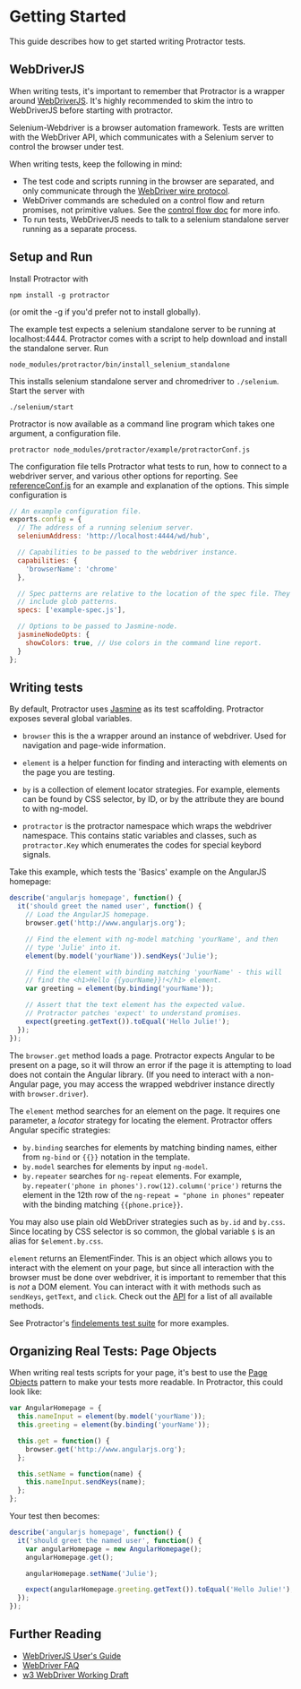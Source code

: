 Getting Started
===============

This guide describes how to get started writing Protractor tests.

WebDriverJS
-----------

When writing tests, it's important to remember that Protractor is a wrapper
around [WebDriverJS](https://code.google.com/p/selenium/wiki/WebDriverJs). It's
highly recommended to skim the intro to WebDriverJS before starting with
protractor.

Selenium-Webdriver is a browser automation framework. Tests are written
with the WebDriver API, which communicates with a Selenium server to control
the browser under test.

When writing tests, keep the following in mind:

-  The test code and scripts running in the browser are separated, and only
   communicate through the [WebDriver wire protocol](https://code.google.com/p/selenium/wiki/JsonWireProtocol).
-  WebDriver commands are scheduled on a control flow and return promises, not
   primitive values. See the [control flow doc](/control-flow.md) for more
   info.
-  To run tests, WebDriverJS needs to talk to a selenium standalone server
   running as a separate process.

Setup and Run
-------------

Install Protractor with

    npm install -g protractor

(or omit the -g if you'd prefer not to install globally). 

The example test expects a selenium standalone server to be running at 
localhost:4444. Protractor comes with a script to help download and install
the standalone server. Run

    node_modules/protractor/bin/install_selenium_standalone

This installs selenium standalone server and chromedriver to `./selenium`. Start
the server with

    ./selenium/start

Protractor is now available as a command line program which takes one argument,
a configuration file. 

    protractor node_modules/protractor/example/protractorConf.js

The configuration file tells Protractor what tests to run, how to connect to a
webdriver server, and various other options for reporting. See
[referenceConf.js](https://github.com/angular/protractor/blob/master/referenceConf.js)
for an example and explanation of the options. This simple configuration is

```javascript
// An example configuration file.
exports.config = {
  // The address of a running selenium server.
  seleniumAddress: 'http://localhost:4444/wd/hub',

  // Capabilities to be passed to the webdriver instance.
  capabilities: {
    'browserName': 'chrome'
  },

  // Spec patterns are relative to the location of the spec file. They may
  // include glob patterns.
  specs: ['example-spec.js'],

  // Options to be passed to Jasmine-node.
  jasmineNodeOpts: {
    showColors: true, // Use colors in the command line report.
  }
};
```

Writing tests
-------------

By default, Protractor uses [Jasmine](http://pivotal.github.io/jasmine/) as its
test scaffolding. Protractor exposes several global variables.

 * `browser` this is the a wrapper around an instance of webdriver. Used for
 navigation and page-wide information.

 * `element` is a helper function for finding and interacting with elements
 on the page you are testing.

 * `by` is a collection of element locator strategies. For example, elements
 can be found by CSS selector, by ID, or by the attribute they are bound to with
 ng-model.

 * `protractor` is the protractor namespace which wraps the webdriver namespace.
 This contains static variables and classes, such as `protractor.Key` which
 enumerates the codes for special keybord signals.

Take this example, which tests the 'Basics' example on the AngularJS homepage:

```javascript
describe('angularjs homepage', function() {
  it('should greet the named user', function() {
    // Load the AngularJS homepage.
    browser.get('http://www.angularjs.org');

    // Find the element with ng-model matching 'yourName', and then
    // type 'Julie' into it.
    element(by.model('yourName')).sendKeys('Julie');

    // Find the element with binding matching 'yourName' - this will
    // find the <h1>Hello {{yourName}}!</h1> element.
    var greeting = element(by.binding('yourName'));

    // Assert that the text element has the expected value.
    // Protractor patches 'expect' to understand promises.
    expect(greeting.getText()).toEqual('Hello Julie!');
  });
});

```

The `browser.get` method loads a page. Protractor expects Angular to be present on a page, so it will throw an error if the page it is attempting to load does
not contain the Angular library. (If you need to interact with a non-Angular
page, you may access the wrapped webdriver instance directly with
`browser.driver`).

The `element` method searches for an element on the page. It requires one
parameter, a *locator* strategy for locating the element. Protractor offers Angular specific strategies:

-  `by.binding` searches for elements by matching binding names,
   either from `ng-bind` or `{{}}` notation in the template.
-  `by.model` searches for elements by input `ng-model`.
-  `by.repeater` searches for `ng-repeat` elements. For example,
   `by.repeater('phone in phones').row(12).column('price')` returns
   the element in the 12th row of the `ng-repeat = "phone in phones"` repeater
   with the binding matching `{{phone.price}}`.

You may also use plain old WebDriver strategies such as `by.id` and
`by.css`. Since locating by CSS selector is so common, the global variable `$` is an alias for `$element.by.css`.

`element` returns an ElementFinder. This is an object which allows you to interact with the element on your page, but since all interaction with the browser must be done over webdriver, it is important to remember that this is *not* a DOM element. You can interact with it with methods such as
`sendKeys`, `getText`, and `click`. Check out the [API](/api.md) for a list of
all available methods.

See Protractor's [findelements test suite](https://github.com/angular/protractor/blob/master/spec/findelements_spec.js)
for more examples.


Organizing Real Tests: Page Objects
-----------------------------------

When writing real tests scripts for your page, it's best to use the [Page Objects](https://code.google.com/p/selenium/wiki/PageObjects) pattern to make your tests more readable. In Protractor, this could look like:

```javascript
var AngularHomepage = {
  this.nameInput = element(by.model('yourName'));
  this.greeting = element(by.binding('yourName'));

  this.get = function() {
    browser.get('http://www.angularjs.org');
  };

  this.setName = function(name) {
    this.nameInput.sendKeys(name);
  };
};
```

Your test then becomes:

```javascript
describe('angularjs homepage', function() {
  it('should greet the named user', function() {
    var angularHomepage = new AngularHomepage();
    angularHomepage.get();

    angularHomepage.setName('Julie');

    expect(angularHomepage.greeting.getText()).toEqual('Hello Julie!');
  });
});
```


Further Reading
---------------

- [WebDriverJS User's Guide](https://code.google.com/p/selenium/wiki/WebDriverJs)
- [WebDriver FAQ](https://code.google.com/p/selenium/wiki/FrequentlyAskedQuestions)
- [w3 WebDriver Working Draft](http://www.w3.org/TR/webdriver/)
